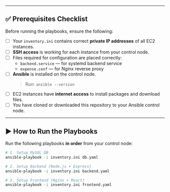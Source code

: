 

---

## ✅ Prerequisites Checklist

Before running the playbooks, ensure the following:

- [ ] Your `inventory.ini` contains correct **private IP addresses** of all EC2 instances.
- [ ] **SSH access** is working for each instance from your control node.
- [ ] Files required for configuration are placed correctly:
  - `backend.service` — for systemd backend service
  - `expense.conf` — for Nginx reverse proxy
- [ ] **Ansible** is installed on the control node.
  > Run: `ansible --version`
- [ ] EC2 instances have **internet access** to install packages and download files.
- [ ] You have cloned or downloaded this repository to your Ansible control node.

---

## ▶️ How to Run the Playbooks

Run the following playbooks **in order** from your control node:

```bash
# 1. Setup MySQL DB
ansible-playbook -i inventory.ini db.yaml

# 2. Setup Backend (Node.js + Express)
ansible-playbook -i inventory.ini backend.yaml

# 3. Setup Frontend (Nginx + React)
ansible-playbook -i inventory.ini frontend.yaml
